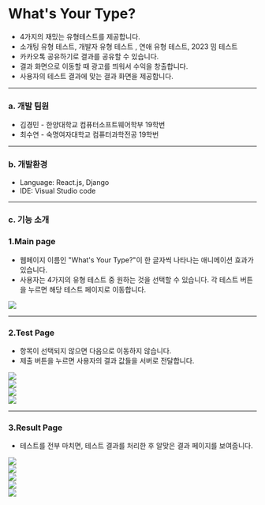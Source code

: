 # What's Your Type?

- 4가지의 재밌는 유형테스트를 제공합니다.
- 소개팅 유형 테스트, 개발자 유형 테스트 , 연애 유형 테스트, 2023 밈 테스트
- 카카오톡 공유하기로 결과를 공유할 수 있습니다.
- 결과 화면으로 이동할 때 광고를 띄워서 수익을 창출합니다.
- 사용자의 테스트 결과에 맞는 결과 화면을 제공합니다.

---

### a. 개발 팀원

- 김경민 - 한양대학교 컴퓨터소프트웨어학부 19학번
- 최수연 - 숙명여자대학교 컴퓨터과학전공 19학번

---

### b. 개발환경

- Language: React.js, Django
- IDE: Visual Studio code

---

### c. 기능 소개

### 1.Main page
- 웹페이지 이름인 "What's Your Type?"이 한 글자씩 나타나는 애니메이션 효과가 있습니다.
- 사용자는 4가지의 유형 테스트 중 원하는 것을 선택할 수 있습니다. 각 테스트 버튼을 누르면 해당 테스트 페이지로 이동합니다.

<img src="https://github.com/lotuxsoo/madcamp-lastweek/assets/86272865/3af6f82c-f1b9-43ae-afef-ac552490f703"/>

---

### 2.Test Page
- 항목이 선택되지 않으면 다음으로 이동하지 않습니다.
- 제출 버튼을 누르면 사용자의 결과 값들을 서버로 전달합니다.

<img src="https://github.com/lotuxsoo/madcamp-lastweek/assets/86272865/27fbec29-4fc0-4f4f-84a2-03d75aad4af7"/>
<br/>
<img src="https://github.com/lotuxsoo/madcamp-lastweek/assets/86272865/22fcfbeb-a531-45b3-bf61-05574597b330">
<br/>
<img src="https://github.com/lotuxsoo/madcamp-lastweek/assets/86272865/73697000-ae6d-4537-a5f0-6fe738db90f2">
<br/>
<img src="https://github.com/lotuxsoo/madcamp-lastweek/assets/86272865/7cbff9cc-e9d3-4902-a65c-1c1d10b70ca0">
<br/>

---

### 3.Result Page
- 테스트를 전부 마치면, 테스트 결과를 처리한 후 알맞은 결과 페이지를 보여줍니다.

<img src="https://github.com/lotuxsoo/madcamp-lastweek/assets/86272865/eebeab94-ef6a-4596-bb30-afb6083320d1">
<br/>
<img src="https://github.com/lotuxsoo/madcamp-lastweek/assets/86272865/0c86640e-1fee-42f0-bbf8-8e3221a46abc">
<br/>
<img src="https://github.com/lotuxsoo/madcamp-lastweek/assets/86272865/4455332b-64c3-4717-a8d5-a5124f91f6c5">
<br/>
<img src="https://github.com/lotuxsoo/madcamp-lastweek/assets/86272865/c3da663c-7e1c-4d8d-922b-5556bfd88c71">
<br/>
<img src="https://github.com/lotuxsoo/madcamp-lastweek/assets/86272865/75fca045-2b51-415d-b732-af93e267304a">
<br/>
